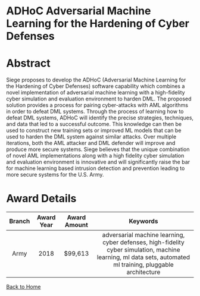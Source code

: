 
ADHoC Adversarial Machine Learning for the Hardening of Cyber Defenses
======================================================================

# Abstract


Siege proposes to develop the ADHoC (Adversarial Machine Learning for the Hardening of Cyber Defenses) software capability which combines a novel implementation of adversarial machine learning with a high-fidelity cyber simulation and evaluation environment to harden DML. The proposed solution provides a process for pairing cyber-attacks with AML algorithms in order to defeat DML systems. Through the process of learning how to defeat DML systems, ADHoC will identify the precise strategies, techniques, and data that led to a successful outcome. This knowledge can then be used to construct new training sets or improved ML models that can be used to harden the DML system against similar attacks. Over multiple iterations, both the AML attacker and DML defender will improve and produce more secure systems. Siege believes that the unique combination of novel AML implementations along with a high fidelity cyber simulation and evaluation environment is innovative and will significantly raise the bar for machine learning based intrusion detection and prevention leading to more secure systems for the U.S. Army.  

# Award Details

|Branch|Award Year|Award Amount|Keywords|
| :---: | :---: | :---: | :---: |
|Army|2018|$99,613|adversarial machine learning, cyber defenses, high-fidelity cyber simulation, machine learning, ml data sets, automated ml training, pluggable architecture|
  
  


[Back to Home](https://github.com/chrischow/dod_sbir_awards#1023)